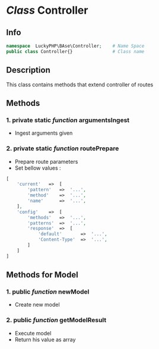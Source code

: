 # ***Class*** **Controller**

## Info

```php
namespace  LuckyPHP\BAse\Controller;    # Name Space
public class Controller{}               # Class name
```

## Description
This class contains methods that extend controller of routes

## Methods

### 1. private static ***function*** **argumentsIngest**
- Ingest arguments given

### 2. private static ***function*** **routePrepare**
- Prepare route parameters
- Set bellow values :
```php
[
    'current'   =>  [
        'pattern'   =>  '...',
        'method'    =>  '...',
        'name'      =>  '...',
    ],
    'config'    =>  [
        'methods'   =>  '...',
        'patterns'  =>  '...',
        'response'  =>  [
            'default'       =>  '...',
            'Content-Type'  =>  '...',
        ]
    ]
]
```

## Methods for Model

### 1. public ***function*** **newModel**
- Create new model

### 2. public ***function*** **getModelResult**
- Execute model
- Return his value as array